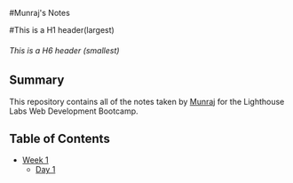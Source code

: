 #Munraj's Notes

#This is a H1 header(largest)
###### This is a H6 header (smallest)

## Summary 

This repository contains all of the notes taken by [Munraj](https://github.com/munraj-grewal) for the Lighthouse Labs Web Development Bootcamp.


## Table of Contents

* [Week 1](/Week_1)
  * [Day 1](/Week_1/Day_1)

